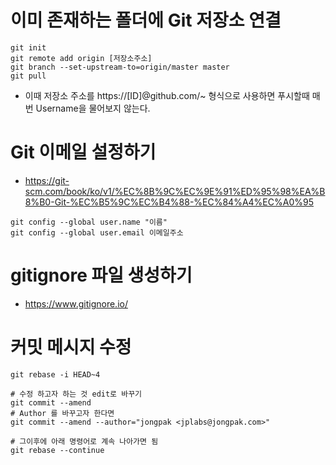 # 이미 존재하는 폴더에 Git 저장소 연결
```
git init
git remote add origin [저장소주소]
git branch --set-upstream-to=origin/master master
git pull
```
- 이때 저장소 주소를 https://[ID]@github.com/~ 형식으로 사용하면 푸시할때 매번 Username을 물어보지 않는다.

# Git 이메일 설정하기
- https://git-scm.com/book/ko/v1/%EC%8B%9C%EC%9E%91%ED%95%98%EA%B8%B0-Git-%EC%B5%9C%EC%B4%88-%EC%84%A4%EC%A0%95
```
git config --global user.name "이름"
git config --global user.email 이메일주소
```

# gitignore 파일 생성하기
- https://www.gitignore.io/

# 커밋 메시지 수정
```
git rebase -i HEAD~4

# 수정 하고자 하는 것 edit로 바꾸기
git commit --amend
# Author 를 바꾸고자 한다면
git commit --amend --author="jongpak <jplabs@jongpak.com>"

# 그이후에 아래 명령어로 계속 나아가면 됨
git rebase --continue
```
